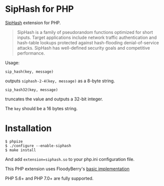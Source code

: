 SipHash for PHP
===============

[SipHash](http://131002.net/siphash/) extension for PHP.

> SipHash is a family of pseudorandom functions optimized for short
> inputs. Target applications include network traffic authentication and
> hash-table lookups protected against hash-flooding denial-of-service
> attacks. SipHash has well-defined security goals and competitive
> performance.

Usage:

    sip_hash(key, message)

outputs `siphash-2-4(key, message)` as a 8-byte string.

    sip_hash32(key, message)

truncates the value and outputs a 32-bit integer.

The `key` should be a 16 bytes string.

Installation
============

    $ phpize
    $ ./configure --enable-siphash
    $ make install

And add `extension=siphash.so` to your php.ini configuration file.

This PHP extension uses FloodyBerry's
[basic implementation](https://github.com/floodyberry/siphash)

PHP 5.6+ and PHP 7.0+ are fully supported.
